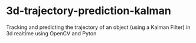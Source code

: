 # 3d-trajectory-prediction-kalman
Tracking and predicting the trajectory of an object (using a Kalman Filter) in 3d realtime using OpenCV and Pyton

